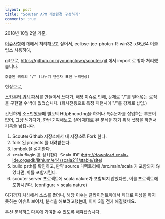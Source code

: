 ```yaml
---
layout: post
title: "Scouter APM 개발환경 구성하기"
comments: true
---
```


2018년 10월 2일 기준,

[이슈사항](https://github.com/scouter-project/scouter/issues/499)에 대해서 처리해보고 싶어서,
eclipse-jee-photon-R-win32-x86_64 이클립스 사용하여,

git으로,
https://github.com/youngclown/scouter.git 에서 import 로 받아 처리했습니다.

```
추출된 쿼리의 "/" (나누기 연산자 표현 누락현상)
```
현상으로,

[스카우터 쿼리 파서](https://youngclown.github.io/scouterLogParsers/)를 만들어서 쓰다가,
해당 이슈로 인해,
강제로 "/"를 밀어넣는 로직을 구현할 수 밖에 없었습니다. (회사전용으로 특정 패턴시에 "/"를 강제로 삽입.)

간단하게 소스만봤을때 별도의 HttpEncoding을 하거나 특수문자를 삽입하는 부분이 없어, 그냥 넘기다가,
한번 기여해보고 싶어 제대로 된 분석을 하기 위해 셋팅을 하면서 기록을 남깁니다.


1. Scouter Github 저장소에서 내 저장소로 Fork 한다.
2. fork 된 projects 를 내려받는다.
3. lombok 을 설치한다.
4. scala flugin 을 설치한다. Scala IDE (http://download.scala-ide.org/sdk/lithium/e44/scala211/stable/site)
5. build path를 확인하고, 만약 source 디렉토리에 /src/main/scala 가 포함되지 않았다면, 이를 포함시킨다.
6. scouter.server 프로젝트에 scala nature가 포함되지 않았다면, 이를 프로젝트에 포함시킨다. (configure > scala nature)

여기까지 처리해서 소스를 봤더니, 해당 이슈는 클라이언트쪽에서 제대로 파싱을 하지 못하는 이슈로 보여서, 분석을 해보려고했는데,
이미 3일 전에 해결했네요.

[해결]:(https://github.com/scouter-project/scouter/commit/2e414e5162ead351b5289587c8e5755761460cd3#diff-1a2a1326afa8db744212b9d054638943)
우선 분석하고 다음에 기여할 수 있도록 해야겠습니다.
